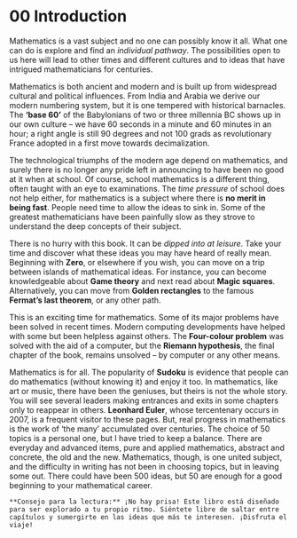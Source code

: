 # 00 Introduction

Mathematics is a vast subject and no one can possibly know it all. What one can do is explore and find an *individual pathway*. The possibilities open to us here will lead to other times and different cultures and to ideas that have intrigued mathematicians for centuries.

Mathematics is both ancient and modern and is built up from widespread cultural and political influences. From India and Arabia we derive our modern numbering system, but it is one tempered with historical barnacles. The **‘base 60’** of the Babylonians of two or three millennia BC shows up in our own culture – we have 60 seconds in a minute and 60 minutes in an hour; a right angle is still 90 degrees and not 100 grads as revolutionary France adopted in a first move towards decimalization.

The technological triumphs of the modern age depend on mathematics, and surely there is no longer any pride left in announcing to have been no good at it when at school. Of course, school mathematics is a different thing, often taught with an eye to examinations. The *time pressure* of school does not help either, for mathematics is a subject where there is **no merit in being fast**. People need time to allow the ideas to sink in. Some of the greatest mathematicians have been painfully slow as they strove to understand the deep concepts of their subject.

There is no hurry with this book. It can be *dipped into at leisure*. Take your time and discover what these ideas you may have heard of really mean. Beginning with **Zero**, or elsewhere if you wish, you can move on a trip between islands of mathematical ideas. For instance, you can become knowledgeable about **Game theory** and next read about **Magic squares**. Alternatively, you can move from **Golden rectangles** to the famous **Fermat’s last theorem**, or any other path.

This is an exciting time for mathematics. Some of its major problems have been solved in recent times. Modern computing developments have helped with some but been helpless against others. The **Four-colour problem** was solved with the aid of a computer, but the **Riemann hypothesis**, the final chapter of the book, remains unsolved – by computer or any other means.

Mathematics is for all. The popularity of **Sudoku** is evidence that people can do mathematics (without knowing it) and enjoy it too. In mathematics, like art or music, there have been the geniuses, but theirs is not the whole story. You will see several leaders making entrances and exits in some chapters only to reappear in others. **Leonhard Euler**, whose tercentenary occurs in 2007, is a frequent visitor to these pages. But, real progress in mathematics is the work of ‘the many’ accumulated over centuries. The choice of 50 topics is a personal one, but I have tried to keep a balance. There are everyday and advanced items, pure and applied mathematics, abstract and concrete, the old and the new. Mathematics, though, is one united subject, and the difficulty in writing has not been in choosing topics, but in leaving some out. There could have been 500 ideas, but 50 are enough for a good beginning to your mathematical career.

````{tip}
**Consejo para la lectura:** ¡No hay prisa! Este libro está diseñado para ser explorado a tu propio ritmo. Siéntete libre de saltar entre capítulos y sumergirte en las ideas que más te interesen. ¡Disfruta el viaje!
````
